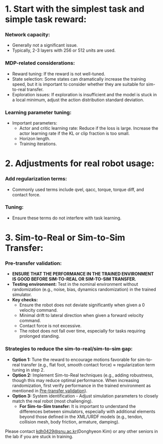 # 1. **Start with the simplest task and simple task reward:**
### **Network capacity:**
   - Generally not a significant issue.
   - Typically, 2-3 layers with 256 or 512 units are used.
### **MDP-related considerations:**
   - Reward tuning: If the reward is not well-tuned.
   - State selection: Some states can dramatically increase the training speed, but it is important to consider whether they are suitable for sim-to-real transfer.
   - Exploration issues: If exploration is insufficient and the model is stuck in a local minimum, adjust the action distribution standard deviation.
### **Learning parameter tuning:**
   - Important parameters:
       - Actor and critic learning rate: Reduce if the loss is large. Increase the actor learning rate if the KL or clip fraction is too small.
       - Horizon length.
       - Training iterations.

# 2. **Adjustments for real robot usage:**
### **Add regularization terms:** 
   - Commonly used terms include qvel, qacc, torque, torque diff, and contact force.
### **Tuning:**
   - Ensure these terms do not interfere with task learning.

# 3. **Sim-to-Real or Sim-to-Sim Transfer:**
### **Pre-transfer validation:** 
  - **ENSURE THAT THE PERFORMANCE IN THE TRAINED ENVIRONMENT IS GOOD BEFORE SIM-TO-REAL OR SIM-TO-SIM TRANSFER.**
  - **Testing environment:** Test in the nominal environment without randomization (e.g., noise, bias, dynamics randomization) in the trained simulator.
  - **Key checks:**
      - Ensure the robot does not deviate significantly when given a 0 velocity command.
      - Minimal drift to lateral direction when given a forward velocity command.
      - Contact force is not excessive.
      - The robot does not fall over time, especially for tasks requiring prolonged standing.
### **Strategies to reduce the sim-to-real/sim-to-sim gap:**
  - **Option 1:** Tune the reward to encourage motions favorable for sim-to-real transfer (e.g., flat foot, smooth contact force) $\approx$ regularization term tuning in step 2.
  - **Option 2:** Implement Sim-to-Real techniques (e.g., adding robustness, though this may reduce optimal performance. When increasing randomization, first verify performance in the trained environment as mentioned in [Pre-transfer validation](#pre-transfer-validation)).
  - **Option 3:** System identification - Adjust simulation parameters to closely match the real robot (most challenging).
      - **For Sim-to-Sim transfer:** It is important to understand the differences between simulators, especially with additional elements beyond those defined in the XML/URDF models (e.g., tendon, collision mesh, body friction, armature, damping).

Please contact kdh0429@snu.ac.kr(Donghyeon Kim) or any other seniors in the lab if you are stuck in training.